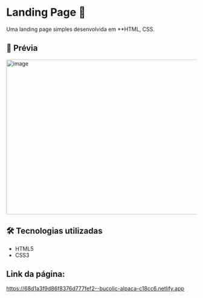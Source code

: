 # Landing Page 🚀

Uma landing page simples desenvolvida em **HTML, CSS.

## 📸 Prévia
<img width="957" height="409" alt="image" src="https://github.com/user-attachments/assets/25113785-1204-4162-b679-b1062cb0f7b1" />


## 🛠️ Tecnologias utilizadas
- HTML5
- CSS3

## Link da página:

https://68d1a3f9d86f8376d777fef2--bucolic-alpaca-c18cc6.netlify.app


